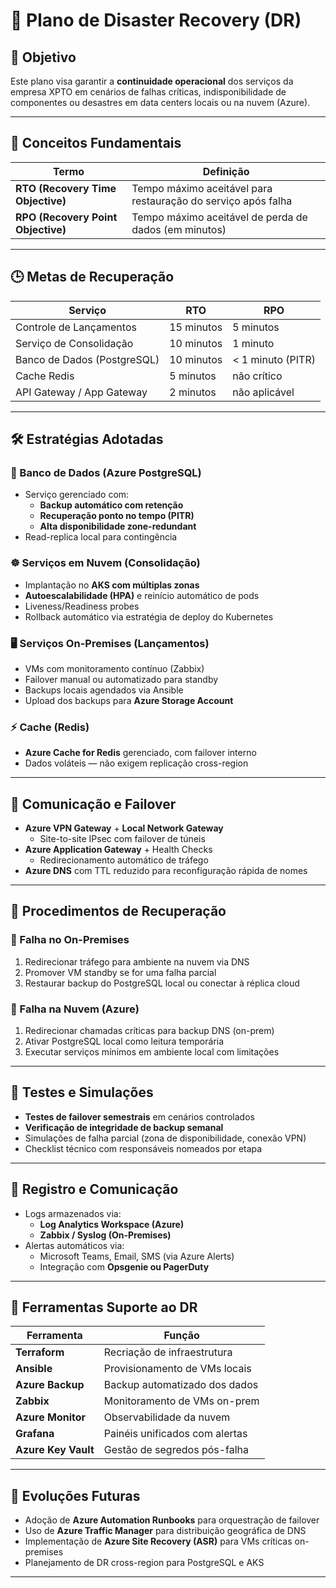 # 🔄 Plano de Disaster Recovery (DR)

## 🎯 Objetivo

Este plano visa garantir a **continuidade operacional** dos serviços da empresa XPTO em cenários de falhas críticas, indisponibilidade de componentes ou desastres em data centers locais ou na nuvem (Azure).

---

## 🧠 Conceitos Fundamentais

| Termo | Definição |
|-------|-----------|
| **RTO (Recovery Time Objective)** | Tempo máximo aceitável para restauração do serviço após falha |
| **RPO (Recovery Point Objective)** | Tempo máximo aceitável de perda de dados (em minutos)          |

---

## 🕒 Metas de Recuperação

| Serviço                    | RTO       | RPO       |
|----------------------------|-----------|-----------|
| Controle de Lançamentos    | 15 minutos | 5 minutos |
| Serviço de Consolidação    | 10 minutos | 1 minuto  |
| Banco de Dados (PostgreSQL)| 10 minutos | < 1 minuto (PITR) |
| Cache Redis                | 5 minutos  | não crítico |
| API Gateway / App Gateway  | 2 minutos  | não aplicável |

---

## 🛠️ Estratégias Adotadas

### 🧱 Banco de Dados (Azure PostgreSQL)

- Serviço gerenciado com:
  - **Backup automático com retenção**
  - **Recuperação ponto no tempo (PITR)**
  - **Alta disponibilidade zone-redundant**
- Read-replica local para contingência

### ☸️ Serviços em Nuvem (Consolidação)

- Implantação no **AKS com múltiplas zonas**
- **Autoescalabilidade (HPA)** e reinício automático de pods
- Liveness/Readiness probes
- Rollback automático via estratégia de deploy do Kubernetes

### 🖥️ Serviços On-Premises (Lançamentos)

- VMs com monitoramento contínuo (Zabbix)
- Failover manual ou automatizado para standby
- Backups locais agendados via Ansible
- Upload dos backups para **Azure Storage Account**

### ⚡ Cache (Redis)

- **Azure Cache for Redis** gerenciado, com failover interno
- Dados voláteis — não exigem replicação cross-region

---

## 🔗 Comunicação e Failover

- **Azure VPN Gateway** + **Local Network Gateway**
  - Site-to-site IPsec com failover de túneis
- **Azure Application Gateway** + Health Checks
  - Redirecionamento automático de tráfego
- **Azure DNS** com TTL reduzido para reconfiguração rápida de nomes

---

## 🚨 Procedimentos de Recuperação

### 📍 Falha no On-Premises

1. Redirecionar tráfego para ambiente na nuvem via DNS
2. Promover VM standby se for uma falha parcial
3. Restaurar backup do PostgreSQL local ou conectar à réplica cloud

### 📍 Falha na Nuvem (Azure)

1. Redirecionar chamadas críticas para backup DNS (on-prem)
2. Ativar PostgreSQL local como leitura temporária
3. Executar serviços mínimos em ambiente local com limitações

---

## 🧪 Testes e Simulações

- **Testes de failover semestrais** em cenários controlados
- **Verificação de integridade de backup semanal**
- Simulações de falha parcial (zona de disponibilidade, conexão VPN)
- Checklist técnico com responsáveis nomeados por etapa

---

## 📘 Registro e Comunicação

- Logs armazenados via:
  - **Log Analytics Workspace (Azure)**
  - **Zabbix / Syslog (On-Premises)**
- Alertas automáticos via:
  - Microsoft Teams, Email, SMS (via Azure Alerts)
  - Integração com **Opsgenie ou PagerDuty**

---

## 🧰 Ferramentas Suporte ao DR

| Ferramenta         | Função                             |
|--------------------|------------------------------------|
| **Terraform**      | Recriação de infraestrutura         |
| **Ansible**        | Provisionamento de VMs locais       |
| **Azure Backup**   | Backup automatizado dos dados       |
| **Zabbix**         | Monitoramento de VMs on-prem        |
| **Azure Monitor**  | Observabilidade da nuvem            |
| **Grafana**        | Painéis unificados com alertas      |
| **Azure Key Vault**| Gestão de segredos pós-falha        |

---

## 🔮 Evoluções Futuras

- Adoção de **Azure Automation Runbooks** para orquestração de failover
- Uso de **Azure Traffic Manager** para distribuição geográfica de DNS
- Implementação de **Azure Site Recovery (ASR)** para VMs críticas on-premises
- Planejamento de DR cross-region para PostgreSQL e AKS

---